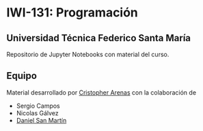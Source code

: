 # IWI-131: Programación
## Universidad Técnica Federico Santa María

Repositorio de Jupyter Notebooks con material del curso.

## Equipo
Material desarrollado por [Cristopher Arenas](https://github.com/cristopherarenas) con la colaboración de 

- Sergio Campos
- Nicolas Gálvez
- [Daniel San Martín](https://github.com/dsanmartin)
